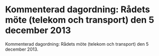# Kommenterad dagordning: Rådets möte (telekom och transport) den 5 december 2013

Kommenterad dagordning: Rådets möte (telekom och transport) den 5 december 2013.
